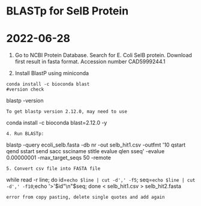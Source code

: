 # BLASTp for SelB Protein
# 2022-06-28
1. Go to NCBI Protein Database. Search for E. Coli SelB protein. Download first result in fasta format. Accession number CAD5999244.1

2. Install BlastP using miniconda
```
conda install -c bioconda blast
#version check
```
blastp -version
```
To get blastp version 2.12.0, may need to use 
```
conda install -c bioconda blast=2.12.0 -y
```
4. Run BLASTp:
```
blastp -query ecoli_selb.fasta -db nr -out selb_hit1.csv -outfmt '10 qstart qend sstart send sacc ssciname stitle evalue qlen sseq' -evalue 0.00000001 -max_target_seqs 50 -remote
```
5. Convert csv file into FASTA file
```
while read -r line; do id=`echo $line | cut -d',' -f5`; seq=`echo $line | cut -d',' -f10`;echo '>'$id"\n"$seq; done < selb_hit1.csv > selb_hit2.fasta
```
error from copy pasting, delete single quotes and add again
